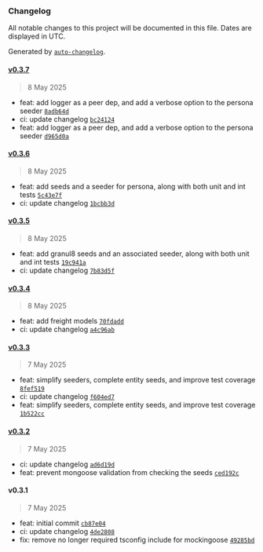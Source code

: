 ### Changelog

All notable changes to this project will be documented in this file. Dates are displayed in UTC.

Generated by [`auto-changelog`](https://github.com/CookPete/auto-changelog).

#### [v0.3.7](https://github.com/datr-tech/leith-common-seeders/compare/v0.3.6...v0.3.7)

> 8 May 2025

- feat: add logger as a peer dep, and add a verbose option to the persona seeder [`8adb64d`](https://github.com/datr-tech/leith-common-seeders/commit/8adb64d8684ec5611827269d60ea4fd26ac7f0b1)
- ci: update changelog [`bc24124`](https://github.com/datr-tech/leith-common-seeders/commit/bc241246dcf53d5a65e3eb1bf8e3918154a1b1af)
- feat: add logger as a peer dep, and add a verbose option to the persona seeder [`d965d0a`](https://github.com/datr-tech/leith-common-seeders/commit/d965d0a26d28f0d4356ab57597d5191be495f6ad)

#### [v0.3.6](https://github.com/datr-tech/leith-common-seeders/compare/v0.3.5...v0.3.6)

> 8 May 2025

- feat: add seeds and a seeder for persona, along with both unit and int tests [`5c43e7f`](https://github.com/datr-tech/leith-common-seeders/commit/5c43e7fde61ac088debc8dc1cc1639f8727c8a38)
- ci: update changelog [`1bcbb3d`](https://github.com/datr-tech/leith-common-seeders/commit/1bcbb3d619b7bab07ad20f4081369dfbe10449ba)

#### [v0.3.5](https://github.com/datr-tech/leith-common-seeders/compare/v0.3.4...v0.3.5)

> 8 May 2025

- feat: add granul8 seeds and an associated seeder, along with both unit and int tests [`19c941a`](https://github.com/datr-tech/leith-common-seeders/commit/19c941a10499b4410eaa35f7827f41b8fafde14d)
- ci: update changelog [`7b83d5f`](https://github.com/datr-tech/leith-common-seeders/commit/7b83d5fe1b5f642aa29a4e1ba9c35652f73415c4)

#### [v0.3.4](https://github.com/datr-tech/leith-common-seeders/compare/v0.3.3...v0.3.4)

> 8 May 2025

- feat: add freight models [`70fdadd`](https://github.com/datr-tech/leith-common-seeders/commit/70fdadd44694286d7f21b9904b5f4f77b403e4f2)
- ci: update changelog [`a4c96ab`](https://github.com/datr-tech/leith-common-seeders/commit/a4c96aba094ba2a6904b86c2b826214222241b28)

#### [v0.3.3](https://github.com/datr-tech/leith-common-seeders/compare/v0.3.2...v0.3.3)

> 7 May 2025

- feat: simplify seeders, complete entity seeds, and improve test coverage [`8fef519`](https://github.com/datr-tech/leith-common-seeders/commit/8fef519e64dc9f97f53e14648c895baa8c3b8b4b)
- ci: update changelog [`f604ed7`](https://github.com/datr-tech/leith-common-seeders/commit/f604ed7cd8ad3fc0751026f8ea699cdfa4e4cdeb)
- feat: simplify seeders, complete entity seeds, and improve test coverage [`1b522cc`](https://github.com/datr-tech/leith-common-seeders/commit/1b522ccc787d88bd798651aa4f0fe242c625b34b)

#### [v0.3.2](https://github.com/datr-tech/leith-common-seeders/compare/v0.3.1...v0.3.2)

> 7 May 2025

- ci: update changelog [`ad6d19d`](https://github.com/datr-tech/leith-common-seeders/commit/ad6d19dc8eca8ab72ff13114adaa89251200763e)
- feat: prevent mongoose validation from checking the seeds [`ced192c`](https://github.com/datr-tech/leith-common-seeders/commit/ced192cbb9cd62d4ac1b99550fe57921d149b6d2)

#### v0.3.1

> 7 May 2025

- feat: initial commit [`cb87e04`](https://github.com/datr-tech/leith-common-seeders/commit/cb87e044fced7751676c4c4c421be692a85588cb)
- ci: update changelog [`4de2808`](https://github.com/datr-tech/leith-common-seeders/commit/4de2808365c5103924b22212cf818788f0f40e9d)
- fix: remove no longer required tsconfig include for mockingoose [`49285bd`](https://github.com/datr-tech/leith-common-seeders/commit/49285bd2ed0f7b095b5766d6306f93d6b7be60e0)

